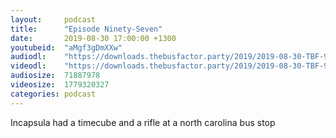 ```yaml
---
layout:     podcast
title:      "Episode Ninety-Seven"
date:       2019-08-30 17:00:00 +1300
youtubeid:  "aMgf3gDmXXw"
audiodl:    "https://downloads.thebusfactor.party/2019/2019-08-30-TBF-97.mp3"
videodl:    "https://downloads.thebusfactor.party/2019/2019-08-30-TBF-97.mp4"
audiosize:  71887978
videosize:  1779320327
categories: podcast
---
```

Incapsula had a timecube and a rifle at a north carolina bus stop
